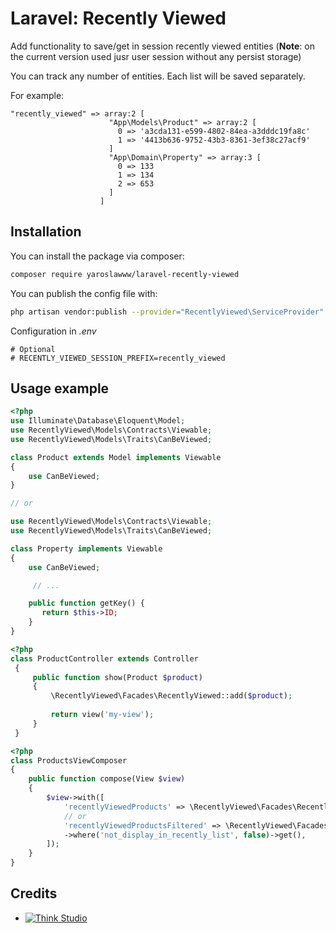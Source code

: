 # Laravel: Recently Viewed
Add functionality to save/get in session recently viewed entities (**Note**: on the current version used jusr user session without any persist storage)

You can track any number of entities. Each list will be saved separately.

For example:
```
"recently_viewed" => array:2 [
                      "App\Models\Product" => array:2 [
                        0 => 'a3cda131-e599-4802-84ea-a3dddc19fa8c'
                        1 => '4413b636-9752-43b3-8361-3ef38c27acf9'
                      ]
                      "App\Domain\Property" => array:3 [
                        0 => 133
                        1 => 134
                        2 => 653
                      ]
                    ]
```
 
## Installation

You can install the package via composer:

```bash
composer require yaroslawww/laravel-recently-viewed
```

You can publish the config file with:
```bash
php artisan vendor:publish --provider="RecentlyViewed\ServiceProvider" --tag="config"
```

Configuration in *.env*
```dotenv
# Optional
# RECENTLY_VIEWED_SESSION_PREFIX=recently_viewed
```

## Usage example

```php
<?php
use Illuminate\Database\Eloquent\Model;
use RecentlyViewed\Models\Contracts\Viewable;
use RecentlyViewed\Models\Traits\CanBeViewed;

class Product extends Model implements Viewable
{
    use CanBeViewed;
}

// or

use RecentlyViewed\Models\Contracts\Viewable;
use RecentlyViewed\Models\Traits\CanBeViewed;

class Property implements Viewable
{
    use CanBeViewed;

     // ...

    public function getKey() {
       return $this->ID;
    }
}
```


```php
<?php
class ProductController extends Controller
 {
     public function show(Product $product)
     {
         \RecentlyViewed\Facades\RecentlyViewed::add($product);
 
         return view('my-view');
     }
 }
```

```php
<?php
class ProductsViewComposer
{
    public function compose(View $view)
    {
        $view->with([
            'recentlyViewedProducts' => \RecentlyViewed\Facades\RecentlyViewed::get(Product::class),
            // or
            'recentlyViewedProductsFiltered' => \RecentlyViewed\Facades\RecentlyViewed::getQuery(Product::class)
            ->where('not_display_in_recently_list', false)->get(),
        ]);
    }
}
```

## Credits

- [![Think Studio](https://yaroslawww.github.io/images/sponsors/packages/logo-think-studio.png)](https://think.studio/)
